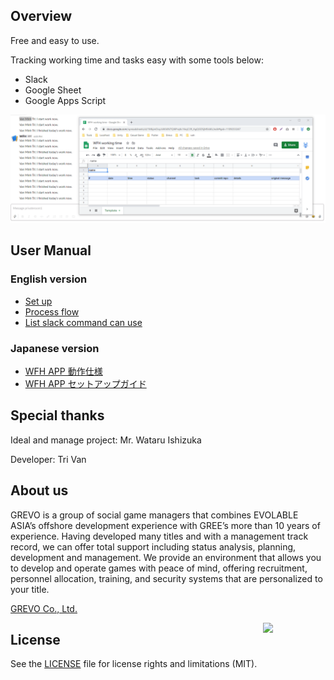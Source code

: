 ## Overview
<p>Free and easy to use.</p>
<p>Tracking working time and tasks easy with some tools below:

- Slack
- Google Sheet
- Google Apps Script
</p>

<img src="https://github.com/grevo-vn/Work-From-Home/blob/master/UserManual/slack_slash_command.gif"/>

## User Manual

### English version
- [Set up](https://github.com/grevo-vn/Work-From-Home/blob/master/UserManual/SetUp.md)
- [Process flow](https://github.com/grevo-vn/Work-From-Home/blob/master/UserManual/Process_Flow.md)
- [List slack command can use](https://github.com/grevo-vn/Work-From-Home/blob/master/UserManual/ListCommandCanUse.md)

### Japanese version
- [WFH APP 動作仕様](https://github.com/grevo-vn/Work-From-Home/blob/master/UserManual/WFH%20APP%20%E5%8B%95%E4%BD%9C%E4%BB%95%E6%A7%98.pdf)
- [WFH APP セットアップガイド](https://github.com/grevo-vn/Work-From-Home/blob/master/UserManual/WFH%20APP%20%E3%82%BB%E3%83%83%E3%83%88%E3%82%A2%E3%83%83%E3%83%97%E3%82%AC%E3%82%A4%E3%83%89.pdf)



## Special thanks
<p>Ideal and manage project: Mr. Wataru Ishizuka</p>
<p>Developer: Tri Van</p>


## About us

GREVO is a group of social game managers that combines EVOLABLE ASIA’s offshore development experience with GREE’s more than 10 years of experience. 
Having developed many titles and with a management track record, we can offer total support including status analysis, planning, development and management. 
We provide an environment that allows you to develop and operate games with peace of mind, offering recruitment, 
personnel allocation, training, and security systems that are personalized to your title.

<a href="https://grevo.net/en/">GREVO Co., Ltd.</a>

<img src="https://avatars1.githubusercontent.com/u/38648506?s=400&u=f44686b53316366a52efa47cc30907eccda47a80&v=4" width="100" align="right">

## License
See the [LICENSE](https://github.com/grevo-vn/Work-From-Home/blob/master/LICENSE.md) file for license rights and limitations (MIT).

